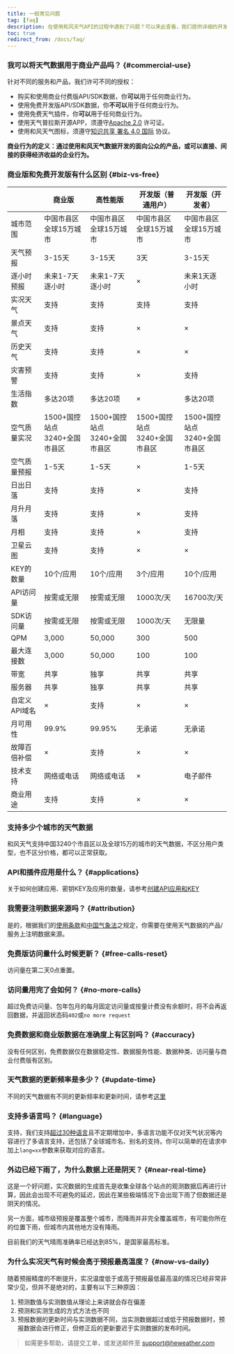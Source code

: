 ```yaml
---
title: 一般常见问题
tag: [faq]
description: 在使用和风天气API的过程中遇到了问题？可以来此查看，我们提供详细的开发文档和帮助内容。
toc: true
redirect_from: /docs/faq/
---
```


### 我可以将天气数据用于商业产品吗？ {#commercial-use}

针对不同的服务和产品，我们许可不同的授权：

- 购买和使用商业付费版API/SDK数据，你**可以**用于任何商业行为。
- 使用免费开发版API/SDK数据，你**不可以**用于任何商业行为。
- 使用免费天气插件，你**可以**用于任何商业行为。
- 使用天气普拉斯开源APP，须遵守[Apache 2.0](https://www.apache.org/licenses/LICENSE-2.0) 许可证。
- 使用和风天气图标，须遵守[知识共享 署名 4.0 国际](https://creativecommons.org/licenses/by/4.0/deed.zh) 协议。

**商业行为的定义：通过使用和风天气数据开发的面向公众的产品，或可以直接、间接的获得经济收益的企业行为。**

### 商业版和免费开发版有什么区别 {#biz-vs-free}

|&nbsp;|商业版|高性能版|开发版（普通用户）|开发版（开发者）|
|---|---|---|---|---|
|城市范围|中国市县区<br />全球15万城市|中国市县区<br />全球15万城市|中国市县区<br />全球15万城市|中国市县区<br />全球15万城市|
|天气预报|3-15天|3-15天|3天|3-15天|
|逐小时预报|未来1-7天逐小时|未来1-7天逐小时|&times;|未来1天逐小时|
|实况天气|支持|支持|支持|支持|
|景点天气|支持|支持|&times;|&times;|
|历史天气|支持|支持|&times;|&times;|
|灾害预警|支持|支持|&times;|支持|
|生活指数|多达20项|多达20项|&times;|多达20项|
|空气质量实况|1500+国控站点<br />3240+全国市县区|1500+国控站点<br />3240+全国市县区|1500+国控站点<br />3240+全国市县区|1500+国控站点<br />3240+全国市县区|
|空气质量预报|1-5天|1-5天|&times;|1-5天|
|日出日落|支持|支持|&times;|支持|
|月升月落|支持|支持|&times;|支持|
|月相|支持|支持|&times;|支持|
|卫星云图|支持|支持|&times;|&times;|
|KEY的数量|10个/应用|10个/应用|3个/应用|10个/应用|
|API访问量|按需或无限|按需或无限|1000次/天|16700次/天|
|SDK访问量|按需或无限|按需或无限|1000次/天|无限量|
|QPM|3,000|50,000|300|500|
|最大连接数|3,000|50,000|100|100|
|带宽|共享|独享|共享|共享|
|服务器|共享|独享|共享|共享|
|自定义API域名|&times;|支持|&times;|&times;|
|月可用性|99.9%|99.95%|无承诺|无承诺|
|故障百倍补偿|&times;|支持|&times;|&times;|
|技术支持|网络或电话|网络或电话|&times;|电子邮件|
|商业用途|支持|支持|&times;|&times;|

### 支持多少个城市的天气数据

和风天气支持中国3240个市县区以及全球15万的城市的天气数据，不区分用户类型，也不区分价格，都可以正常获取。

### API和插件应用是什么？ {#applications}

关于如何创建应用、密钥KEY及应用的数量，请参考[创建API应用和KEY](/docs/start/get-api-key)

### 我需要注明数据来源吗？ {#attribution}

是的，根据我们的[使用条款](https://www.heweather.com/terms/tos)和[中国气象法](http://www.cma.gov.cn/root7/auto13139/201612/t20161213_349478.html)之规定，你需要在使用天气数据的产品/服务上注明数据来源。

### 免费版访问量什么时候更新？ {#free-calls-reset}

访问量在第二天0点重置。

### 访问量用完了会如何？ {#no-more-calls}

超过免费访问量、包年包月的每月固定访问量或按量计费没有余额时，将不会再返回数据，并返回状态码`402`或`no more request`

### 免费数据和商业版数据在准确度上有区别吗？ {#accuracy}

没有任何区别，免费数据仅在数据稳定性、数据服务性能、数据种类、访问量与商业付费版有区别。

### 天气数据的更新频率是多少？ {#update-time}

不同的天气数据有不同的更新频率和更新时间，请参考[这里](/docs/start/glossary#updatetime)

### 支持多语言吗？ {#language}

支持，我们支持[超过30种语言](/docs/start/language)且不定期增加中，多语言功能不仅对天气状况等内容进行了多语言支持，还包括了全球城市名、别名的支持。你可以简单的在请求中加上`lang=xx`参数来获取对应的语言。

### 外边已经下雨了，为什么数据上还是阴天？ {#near-real-time}

这是一个好问题，实况数据的生成首先是收集全球各个站点的观测数据后再进行计算，因此会出现不可避免的延迟，因此在某些极端情况下会出现下雨了但数据还是阴天的情况。

另一方面，城市级预报是覆盖整个城市，而降雨并非完全覆盖城市，有可能你所在的位置下雨，但城市内其他地方没有降雨。

目前我们的天气晴雨准确率已经达到85%，是国家最高标准。

### 为什么实况天气有时候会高于预报最高温度？ {#now-vs-daily}

随着预报精度的不断提升，实况温度低于或高于预报最低最高温的情况已经非常非常少见，但并不是绝对的，主要有以下三种原因：

1. 预测数值与实测数值从理论上来讲就会存在偏差
2. 预测和实测生成的方式方法也不同
3. 预报数据的更新时间与实测数据不同，当实测数据超过或低于预报数据时，预报数据会进行修正，但修正后的更新要迟于实测数据的发布时间。

> 如需更多帮助，请提交工单，或发送邮件至 support@heweather.com